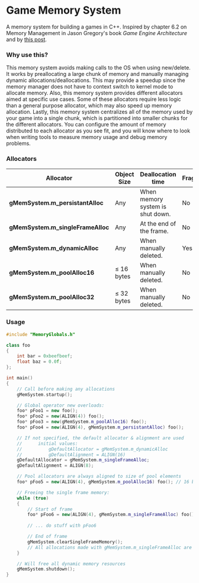 # Game Memory System #

A memory system for building a games in C++. Inspired by chapter 6.2 on Memory Management in Jason Gregory's book *Game Engine Architecture* and by [this post](http://www.swedishcoding.com/2008/08/31/are-we-out-of-memory/).

### Why use this? ###
This memory system avoids making calls to the OS when using new/delete. It works by preallocating a large chunk of memory and manually managing dynamic allocations/deallocations. This may provide a speedup since the memory manager does not have to context switch to kernel mode to allocate memory. Also, this memory system provides different allocators aimed at specific use cases. Some of these allocators require less logic than a general purpose allocator, which may also speed up memory allocation. Lastly, this memory system centralizes all of the memory used by your game into a single chunk, which is partitioned into smaller chunks for the different allocators. You can configure the amount of memory distributed to each allocator as you see fit, and you will know where to look when writing tools to measure memory usage and debug memory problems.

### Allocators ###
Allocator                         | Object Size      | Deallocation time                   | Fragmentation | Implementation
----------------------------------|------------------|-------------------------------------|---------------|-----------------
**gMemSystem.m_persistantAlloc**  | Any              | When memory system is shut down.    | No            | Stack
**gMemSystem.m_singleFrameAlloc** | Any              | At the end of the frame.            | No            | Stack
**gMemSystem.m_dynamicAlloc**     | Any              | When manually deleted.              | Yes           | List
**gMemSystem.m_poolAlloc16**      | ≤ 16 bytes       | When manually deleted.              | No            | Pool
**gMemSystem.m_poolAlloc32**      | ≤ 32 bytes       | When manually deleted.              | No            | Pool

### Usage ###
```c++
#include "MemoryGlobals.h"

class foo
{
	int bar = 0xbeefbeef;
	float baz = 0.0f;
};

int main()
{
	// Call before making any allocations
	gMemSystem.startup();

	// Global operator new overloads:
	foo* pFoo1 = new foo();
	foo* pFoo2 = new(ALIGN(4)) foo();
	foo* pFoo3 = new(gMemSystem.m_poolAlloc16) foo();
	foo* pFoo4 = new(ALIGN(4), gMemSystem.m_persistantAlloc) foo();

	// If not specified, the default allocator & alignment are used
	//		initial values:
	//			gDefaultAllocator = gMemSystem.m_dynamicAlloc
	//			gDefaultAlignment = ALIGN(16)
	gDefaultAllocator = gMemSystem.m_singleFrameAlloc;
	gDefaultAlignment = ALIGN(8);

	// Pool allocators are always aligned to size of pool elements
	foo* pFoo5 = new(ALIGN(4), gMemSystem.m_poolAlloc16) foo(); // 16 byte aligned

	// Freeing the single frame memory:
	while (true)
	{
		// Start of frame
		foo* pFoo6 = new(ALIGN(4), gMemSystem.m_singleFrameAlloc) foo();
		
		// ... do stuff with pFoo6

		// End of frame
		gMemSystem.clearSingleFrameMemory();
		// All allocations made with gMemSystem.m_singleFrameAlloc are now freed
	}

	// Will free all dynamic memory resources
	gMemSystem.shutdown();
}
```

